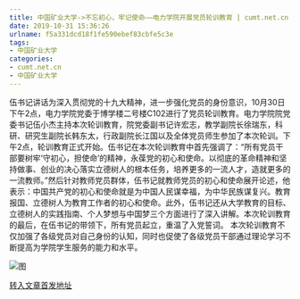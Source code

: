 ```yaml
---
title: 中国矿业大学->不忘初心，牢记使命——电力学院开展党员轮训教育 | cumt.net.cn
date: 2019-10-31 15:36:26
urlname: f5a331dcd18f1fe590ebef83cbfe5c3e
tags: 
- 中国矿业大学
categories:
- cumt.net.cn
- 中国矿业大学
---
```

伍书记讲话为深入贯彻党的十九大精神，进一步强化党员的身份意识，10月30日下午2点，电力学院党委于博学楼二号楼C102进行了党员轮训教育。电力学院院党委书记伍小杰主持本次轮训教育，院党委副书记许宏志，教学副院长徐瑞东，科研、研究生副院长韩东太，行政副院长江国以及全体党员师生参加了本次轮训。下午2点，轮训教育正式开始。伍书记在本次轮训教育中首先强调了：“所有党员干部要树牢‘守初心，担使命’的精神，永葆党的初心和使命。以彻底的革命精神和坚持做事、创业的决心落实立德树人的根本任务，培养更多的一流人才，造就更多的一流教师。”然后针对教师党员群体，伍书记就教师党员的初心和使命展开论述，他表示：中国共产党的初心和使命就是为中国人民谋幸福，为中华民族谋复兴。教育报国、立德树人为教育工作者的初心和使命。此外，伍书记还从大学教育的目标、立德树人的实践指南、个人梦想与中国梦三个方面进行了深入讲解。本次轮训教育的最后，在伍书记的带领下，所有党员起立，重温了入党誓词。 本次轮训教育不仅加强了各级党员对自己身份的认知，同时也促使了各级党员干部通过理论学习不断提高为学院学生服务的能力和水平。

![图](http://xwzx.cumt.edu.cn/_upload/article/images/31/7b/7c0f05db49f6bbe948813f638632/d8c74a5b-b98d-4eb0-a012-3cd03527f217.jpg)

[转入文章首发地址](http://xwzx.cumt.edu.cn/5a/e0/c523a547552/page.htm)